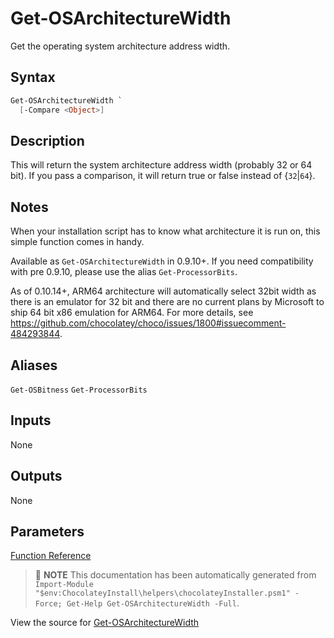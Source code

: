 ﻿---
Order: 80
xref: get-osarchitecturewidth
Title: Get-OSArchitectureWidth
Description: Information on Get-OSArchitectureWidth function
RedirectFrom:
  - docs/helpers-get-os-architecture-width
  - docs/helpersgetosarchitecturewidth
  - docs/helpers-get-o-s-architecture-width
---

# Get-OSArchitectureWidth

<!-- This documentation is automatically generated from https://github.com/chocolatey/choco/blob/master/src/chocolatey.resources/helpers/functions/Get-OSArchitectureWidth.ps1 using https://github.com/chocolatey/choco/blob/master/GenerateDocs.ps1. Contributions are welcome at the original location(s). -->

Get the operating system architecture address width.

## Syntax

~~~powershell
Get-OSArchitectureWidth `
  [-Compare <Object>]
~~~

## Description

This will return the system architecture address width (probably 32 or
64 bit). If you pass a comparison, it will return true or false instead
of {`32`|`64`}.

## Notes

When your installation script has to know what architecture it is run
on, this simple function comes in handy.

Available as `Get-OSArchitectureWidth` in 0.9.10+. If you need
compatibility with pre 0.9.10, please use the alias `Get-ProcessorBits`.

As of 0.10.14+, ARM64 architecture will automatically select 32bit width as
there is an emulator for 32 bit and there are no current plans by Microsoft to
ship 64 bit x86 emulation for ARM64. For more details, see
https://github.com/chocolatey/choco/issues/1800#issuecomment-484293844.

## Aliases

`Get-OSBitness`
`Get-ProcessorBits`


## Inputs

None

## Outputs

None

## Parameters
 



[Function Reference](xref:powershell-reference)

> :memo: **NOTE** This documentation has been automatically generated from `Import-Module "$env:ChocolateyInstall\helpers\chocolateyInstaller.psm1" -Force; Get-Help Get-OSArchitectureWidth -Full`.

View the source for [Get-OSArchitectureWidth](https://github.com/chocolatey/choco/blob/master/src/chocolatey.resources/helpers/functions/Get-OSArchitectureWidth.ps1)
